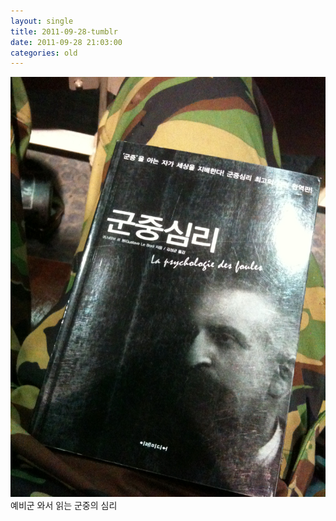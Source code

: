 ```yaml
---
layout: single
title: 2011-09-28-tumblr
date: 2011-09-28 21:03:00
categories: old
---
```

![image](/assets/images/10788450878.png )
예비군 와서 읽는 군중의 심리

